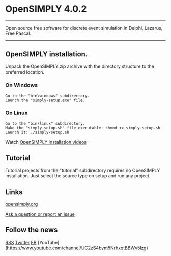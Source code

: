 # OpenSIMPLY 4.0.2
******************

Open source free software for discrete event simulation in Delphi, Lazarus, Free Pascal.
****************************************************************************************

## OpenSIMPLY installation.

Unpack the OpenSIMPLY.zip archive with the directory structure to the preferred location.

### On Windows

    Go to the "bin\windows" subdirectory.
    Launch the "simply-setup.exe" file.

### On Linux
 
    Go to the "bin/linux" subdirectory.
    Make the "simply-setup.sh" file executable: chmod +x simply-setup.sh
    Launch it: ./simply-setup.sh  


Watch [OpenSIMPLY installation videos](https://www.youtube.com/playlist?list=PLnyWoktGqACfmaw4hh7LUbjeVIhSYfh_W)

## Tutorial 

Tutorial projects from the "tutorial" subdirectory requires no OpenSIMPLY installation. 
Just select the source type on setup and run any project.

## Links
 
[opensimply.org](https://opensimply.org/)

[Ask a question or report an issue](opensimply.org/feedback)

## Follow the news 

[RSS](https://opensimply.org/feed.php) 
[Twitter](https://www.twitter.com/OpenSIMPLY)
[FB](https://www.facebook.com/OpenSIMPLY-1870256963235731) 
[YouTube] (https://www.youtube.com/channel/UC2zS4bym5NrhxqtBBWv5lzg)
